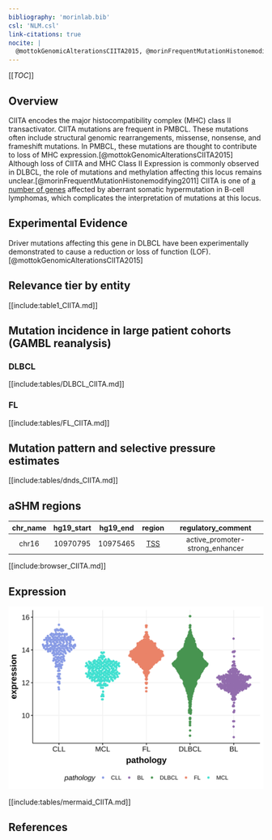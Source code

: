 ```yaml
---
bibliography: 'morinlab.bib'
csl: 'NLM.csl'
link-citations: true
nocite: |
  @mottokGenomicAlterationsCIITA2015, @morinFrequentMutationHistonemodifying2011, 
---
```

[[_TOC_]]

## Overview
CIITA encodes the major histocompatibility complex (MHC) class II transactivator.  CIITA mutations are frequent in PMBCL. These mutations often include structural genomic rearrangements, missense, nonsense, and frameshift mutations. In PMBCL, these mutations are thought to contribute to loss of MHC expression.[@mottokGenomicAlterationsCIITA2015]  Although loss of CIITA and MHC Class II Expression is commonly observed in DLBCL, the role of mutations and methylation affecting this locus remains unclear.[@morinFrequentMutationHistonemodifying2011] CIITA is one of [a number of genes](https://github.com/morinlab/LLMPP/wiki/ashm) affected by aberrant somatic hypermutation in B-cell lymphomas, which complicates the interpretation of mutations at this locus.


## Experimental Evidence

Driver mutations affecting this gene in DLBCL have been experimentally demonstrated to cause a reduction or loss of function (LOF).[@mottokGenomicAlterationsCIITA2015]

## Relevance tier by entity

[[include:table1_CIITA.md]]

## Mutation incidence in large patient cohorts (GAMBL reanalysis)

### DLBCL
[[include:tables/DLBCL_CIITA.md]]

### FL
[[include:tables/FL_CIITA.md]]

## Mutation pattern and selective pressure estimates

[[include:tables/dnds_CIITA.md]]

## aSHM regions

|chr_name|hg19_start|hg19_end|region                                                                                    |regulatory_comment             |
|:--------:|:----------:|:--------:|:------------------------------------------------------------------------------------------:|:-------------------------------:|
|chr16   |10970795  |10975465|[TSS](https://genome.ucsc.edu/s/rdmorin/GAMBL%20hg19?position=chr16%3A10970795%2D10975465)|active_promoter-strong_enhancer|



[[include:browser_CIITA.md]]

## Expression
![](images/gene_expression/CIITA_by_pathology.svg)

[[include:tables/mermaid_CIITA.md]]

## References

<!-- ORIGIN: morinFrequentMutationHistonemodifying2011 -->
<!-- DLBCL: morinFrequentMutationHistonemodifying2011 -->
<!-- PMBL: mottokGenomicAlterationsCIITA2015b -->
